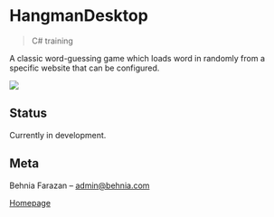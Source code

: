 # HangmanDesktop
> C# training

A classic word-guessing game which loads word in randomly from a specific website that can be configured.

![](header.png)


## Status

Currently in development.

## Meta

Behnia Farazan –  admin@behnia.com

[Homepage](https://behnia.me)

